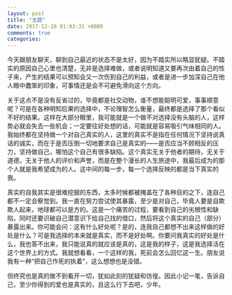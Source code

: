 ```yaml
---
layout: post
title: "无题"
date: 2017-12-28 01:03:31 +0800
comments: true
categories:
---
```

今天跟朋友聊天，聊到自己最近的状态不是太好，因为不踏实所以略显犹疑。不踏实的原因自己心里也清楚，无非是选择难做，或者说明知道又要再次由着自己的性子来，产生的结果可以预知会又一次伤到自己的利益，或者是进一步加深自己在他人眼中蠢笨的印象，可事情还是会不可避免滑向这个方向。

关于这点不是没有反省过的，毕竟都是社交动物，谁不想能聪明可爱，事事顺意呢？可是在各种明知后果的选择中，不论理智怎么衡量，最终都是选择了那个看似不好的结果。这样在大部分眼里，我可能就是一个做不对选择没有头脑的人，这样势必就会失去一些机会；一定要往好处想的话，可能就是容易吸引气味相同的人。我始终都在坚持做一个对自己真实的人，这里的真实不是指在任何情况下坚持说真话的诚实，而在于是否压倒一切地要求自己是真实的——是否应当不顾相反的压力，坚持做自己，哪怕这个自己有很多缺陷。这个真实无关于他者的期待，无关于道德，无关于他人的评价和声誉，而是在整个漫长的人生旅途中，我最后成为的那个人就是我希望成为的人。这中间的每一步，每一个选择反映的都是当下真实的我。

真实的自我其实是很难挖掘的东西，太多时候都被掩盖在了各种目的之下，连自己都不一定会察觉到。我一直在努力尝试使其暴露，至少是对自己，毕竟人要是自欺欺人起来，地球都可以是方的。这是一个痛苦的过程，要看到自己的劣根性和缺陷，同时还要识破自己潜意识下给自己找的借口，然后将这个真实的自己（部分）暴露出来。你可能会问：这有什么好处呢？是的，连我自己都想不出来这样做的好处是什么？可是我选择的本来就是真实，而不是好处啊。你要问我真实的好处是什么，我也答不出来，我只能说真的就应该是真的，这是我的样子，这是我选择活在这个世界上的方式。我就想看看，一个这样的我，死前会怎么回忆这一生。朋友说我有一种“把自己作死的执着”，这么想想也是没错。

但终究也是真的做不到看开一切，犹如此刻的犹疑和彷徨。因此小记一笔，告诉自己，至少你得到的爱也是真实的，且这么行下去吧，少年。
